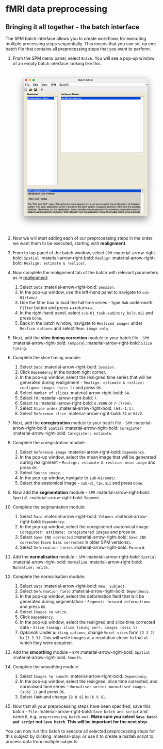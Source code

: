 # fMRI data preprocessing

## Bringing it all together - the batch interface

The SPM batch interface allows you to create workflows for executing multiple processing steps sequentially. This means that you can set up one batch file that contains all preprocessing steps that you want to perform. 

1. From the SPM menu panel, select `Batch`. You will see a pop-up window of an empty batch interface looking like this:

    ![](../../../../assets/figures/batch.png)

2. Now we will start adding each of our preprocessing steps in the order we want them to be executed, starting with **realignment**. 
3. From to top panel of the batch window, select `SPM` :material-arrow-right-bold: `Spatial` :material-arrow-right-bold: `Realign` :material-arrow-right-bold: `Realign: estimate & reslice)`. 
4. Now complete the realignment tab of the batch with relevant parameters as in [realignment](./realignment.md):
    1. Select `Data` :material-arrow-right-bold: `Session`. 
    2. In the pop-up window, use the left-hand panel to navigate to `sub-01/func/`. 
    3. Use the filter box to load the full time series - type `NaN` underneath `Filter` button and press ++return++.
    4. In the right-hand panel, select `sub-01_task-auditory_bold.nii` and press `Done`.
    5. Back in the batch window, navigate to `Resliced images` under `Reslice options` and select `Mean image only`. 
5. Next, add the **slice timing correction** module to your batch file -  `SPM` :material-arrow-right-bold: `Temporal` :material-arrow-right-bold: `Slice timing`.
6. Complete the slice timing module:
    1. Select `Data` :material-arrow-right-bold: `Session`.
    2. Click `Dependency` in the bottom right corner.
    3. In the pop-up window, select the realigned time series that will be generated during realignment - `Realign: estimate & reslice: realigned images (sess 1)` and press `OK`.
    4. Select `Number of slices` :material-arrow-right-bold: `64`.
    5. Select `TR` :material-arrow-right-bold: `7`.
    6. Select `TA` :material-arrow-right-bold: `6.8906` or `7-(7/64)`.
    7. Select `Slice order` :material-arrow-right-bold: `[64:-1:1]`.
    8. Select `Reference slice` :material-arrow-right-bold: `32` or `64/2`.
7. Next, add the **coregistration** module to your batch file - `SPM` :material-arrow-right-bold: `Spatial` :material-arrow-right-bold: `Coregister` :material-arrow-right-bold: `Coregister: estimate`. 
8. Complete the coregistration module:
    1. Select `Reference image` :material-arrow-right-bold: `Dependency`.
    2. In the pop-up window, select the mean image that will be generated during realignment - `Realign: estimate & reslice: mean image` and press `OK`.
    3. Select `Source image`.
    4. In the pop-up window, navigate to `sub-01/anat/`. 
    5. Select the anatomical image - `sub-01_T1w.nii` and press `Done`.
9. Now add the **segmentation** module - `SPM` :material-arrow-right-bold: `Spatial` :material-arrow-right-bold: `Segment`.
10. Complete the segmentation module:
    1. Select `Data` :material-arrow-right-bold: `Volumes` :material-arrow-right-bold: `Dependency`. 
    2. In the pop-up window, select the coregistered anatomical image `Coregister: estimate: coregistered images` and press `OK`.
    3. Select `Save INU corrected` :material-arrow-right-bold: `Save INU corrected` (`Save bias corrected` in older SPM versions).
    4. Select `Deformation fields` :material-arrow-right-bold: `Forward`.
11. Add the **normalisation** module - `SPM` :material-arrow-right-bold: `Spatial` :material-arrow-right-bold: `Normalise` :material-arrow-right-bold: `Normalise: write`.
12. Complete the normalisation module:
    1. Select `Data` :material-arrow-right-bold: `New: Subject`.
    2. Select `Deformation field` :material-arrow-right-bold: `Dependency`.
    3. In the pop-up window, select the deformation field that will be generated during segmentation - `Segment: forward deformations` and press `OK`.
    4. Select `Images to write`.
    5. Click `Dependency`.
    6. In the pop-up window, select the realigned and slice time corrected data - `Slice timing: slice timing corr. images (sess 1)`.
    7. *Optional*: Under `Writing options`, change `Voxel sizes` form `[2 2 2]` to `[3 3 3]`. This will write images at a resolution closer to that at which they were acquired.
13. Add the **smoothing** module - `SPM` :material-arrow-right-bold: `Spatial` :material-arrow-right-bold: `Smooth`.
14. Complete the smoothing module:
    1. Select `Images to smooth` :material-arrow-right-bold: `Dependency`.
    2. In the pop-up window, select the realigned, slice time corrected, and normalised time series - `Normalise: write: normalised images (subj 1)` and press `OK`.
    3. Select `FWHM` and change `[8 8 8]` to `[6 6 6]`.
15. Now that all your preprocessing steps have been specified, save this batch - `File` :material-arrow-right-bold: `Save batch and script` and name it, e.g. `preprocessing_batch.mat`. **Make sure you select `Save batch and script` not `Save batch`. This will be important for the next step.**

You can now run this batch to execute all selected preprocessing steps for this subject by clicking :material-play: or use it to create a matlab script to process data from multiple subjects. 
